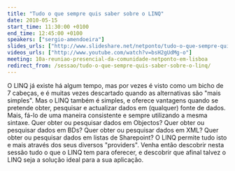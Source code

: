 ```yaml
---
title: "Tudo o que sempre quis saber sobre o LINQ"
date: 2010-05-15
start_time: 11:30:00 +0100
end_time: 12:45:00 +0100
speakers: ["sergio-amendoeira"]
slides_urls: ["http://www.slideshare.net/netponto/tudo-o-que-sempre-quis-saber-sobre-o-linq"]
videos_urls: ["http://www.youtube.com/watch?v=bsH2gUdMg-o"]
meeting: 10a-reuniao-presencial-da-comunidade-netponto-em-lisboa
redirect_from: /sessao/tudo-o-que-sempre-quis-saber-sobre-o-linq/
---
```

O LINQ já existe há algum tempo, mas por vezes é visto como um bicho de 7 cabeças, e é muitas vezes descartado quando as alternativas são "mais simples". Mas o LINQ também é simples, e oferece vantagens quando se pretende obter, pesquisar e actualizar dados em (qualquer) fonte de dados. Mais, fá-lo de uma maneira consistente e sempre utilizando a mesma sintaxe. Quer obter ou pesquisar dados em Objectos? Quer obter ou pesquisar dados em BDs? Quer obter ou pesquisar dados em XML? Quer obter ou pesquisar dados em listas de Sharepoint? O LINQ permite tudo isto e mais através dos seus diversos "providers". Venha então descobrir nesta sessão tudo o que o LINQ tem para oferecer, e descobrir que afinal talvez o LINQ seja a solução ideal para a sua aplicação.

